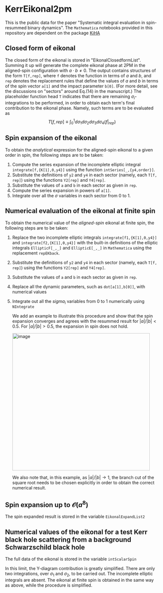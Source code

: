 # KerrEikonal2pm
This is the public data for the paper "Systematic integral evaluation in spin-resummed binary dynamics". The `Mathematica` notebooks provided in this repository are dependent on the package [KiHA](https://github.com/AmplitudeGravity/kinematicHopfAlgebra) 

## Closed form of eikonal
The closed form of the eikonal is stored in "EikonalClosedformList". Summing it up will generate the complete eikonal phase at 2PM in the aligned-spin configuration with $a\cdot b\neq 0$. The output contains structures of the form `T[f,rep]`, where `f` denotes the function in terms of $a$ and $b$, and `rep` denotes the replacement rules that define the values of $a$ and $b$ in terms of the spin vector `a[1]` and the impact parameter `b[0]`. (For more detail, see the discussions on "sectors" around Eq.(14) in the manuscript.) The placeholder function head `T` indicates that there are remaining $\sigma_i$-integrations to be performed, in order to obtain each term's final contribution to the eikonal phase. Namely, such terms are to be evaluated as $$T[f,rep]\equiv\int_0^1 d\sigma_1d\sigma_2d\sigma_3d\sigma_4 (f|_{rep}) $$ 

## Spin expansion of the eikonal
To obtain the *analytical* expression for the aligned-spin eikonal to a given order in spin, the following steps are to be taken:
1. Compute the series expansion of the incomplete elliptic integral `integrate[f,{K[1],0,y4}]` using the function `intSeries[_,{y4,order}]`.
2. Substitute the definitions of `y2` and `y4` in each sector (namely, each `T[f, rep]`) using the functions `Y2[rep]` and `Y4[rep]`.
3. Substitute the values of `a` and `b` in each sector as given in `rep`.
4. Compute the series expansion in powers of `a[1]`.
5. Integrate over all the $\sigma$ variables in each sector from 0 to 1. 



## Numerical evaluation of the eikonal at finite spin
To obtain the numerical value of the *aligned-spin* eikonal at finite spin, the following steps are to be taken:
1. Replace the two incomplete elliptic integrals `integrate[f1,{K[1],0,y4}]` and `integrate[f2,{K[1],0,y4}]` with the built-in definitions of the elliptic integrals `EllipticF[_,_]` and `EllipticE[_,_]` in `Mathematica` using the replacement `repEKback`.
2. Substitute the definitions of `y2` and `y4` in each sector (namely, each `T[f, rep]`) using the functions `Y2[rep]` and `Y4[rep]`.
3. Substitute the values of `a` and `b` in each sector as given in `rep`.
4. Replace all the dynamic parameters, such as `dot[a[1],b[0]]`, with numerical values
5. Integrate out all the $sigma_i$ variables from 0 to 1 numerically using `NIntegrate`

   We add an example to illustrate this procedure and show that the spin expansion converges and agrees with the resummed result for $|a|/|b|<0.5$. For $|a|/|b|>0.5$, the expansion in spin does not hold.
    
   <img width="450" alt="image" src="https://github.com/AmplitudeGravity/KerrEikonal2pm/assets/48633803/b6ac8d6b-86d1-4581-a81e-2bb2651a9d98">
   
   We also note that, in this example, as $|a|/|b|\rightarrow 1$, the branch cut of the square root needs to be chosen explicitly in order to obtain the correct numerical result.  

   
## Spin expansion up to $\mathcal{O} (a^8)$

The spin expanded result is stored in the variable `EikonalExpandList2`

## Numerical values of the eikonal for a test Kerr black hole scattering from a background Schwarzschild black hole
The full data of the eikonal is stored in the variable `intScalarSpin`

In this limit, the Y-diagram contribution is greatly simplified. There are only two integrations, over $\sigma_1$ and  $\sigma_2$, to be carried out. The incomplete elliptic integrals are absent. The eikonal at finite spin is obtained in the same way as above, while the procedure is simplified.
